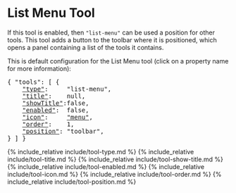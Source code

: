 # List Menu Tool

If this tool is enabled, then `"list-menu"` can be used a position for other tools.
This tool adds a button to the toolbar where it is positioned, which opens a panel containing a list of the tools it contains.

This is default configuration for the List Menu tool (click on a property name for more information):
<pre>
{ "tools": [ {
    <a href="#type-property"     >"type"</a>:     "list-menu",
    <a href="#title-property"    >"title"</a>:    null,
    <a href="#showtitle-property">"showTitle"</a>:false,
    <a href="#enabled-property"  >"enabled"</a>:  false,
    <a href="#icon-property"     >"icon"</a>:     <a href="https://material.io/tools/icons/?icon=help" target="material">"menu"</a>,
    <a href="#order-property"    >"order"</a>:    1,
    <a href="#position-property" >"position"</a>: "toolbar",
} ] }
</pre>

{% include_relative include/tool-type.md %}
{% include_relative include/tool-title.md %}
{% include_relative include/tool-show-title.md %}
{% include_relative include/tool-enabled.md %}
{% include_relative include/tool-icon.md %}
{% include_relative include/tool-order.md %}
{% include_relative include/tool-position.md %}
